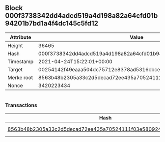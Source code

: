 ## Block 000f3738342dd4adcd519a4d198a82a64cfd01b94201b7bd1a4f4dc145c5fd12

Attribute | Value
--- | ---
Height | 36465
Hash | 000f3738342dd4adcd519a4d198a82a64cfd01b94201b7bd1a4f4dc145c5fd12
Timestamp | 2021-04-24T15:22:01+00:00
Target | 00254142f49eaaa504dc75712e8378ad5316cbcead634704b3734b6271167cc4
Merke root | 8563b48b2305a33c2d5decad72ee435a70524111f03e5809249835d414fea38e
Nonce | 3420223434

```

```

### Transactions

Hash | Amount
--- | ---
[8563b48b2305a33c2d5decad72ee435a70524111f03e5809249835d414fea38e](8563b48b2305a33c2d5decad72ee435a70524111f03e5809249835d414fea38e.md) | 10.00000000 SKEPTI 
